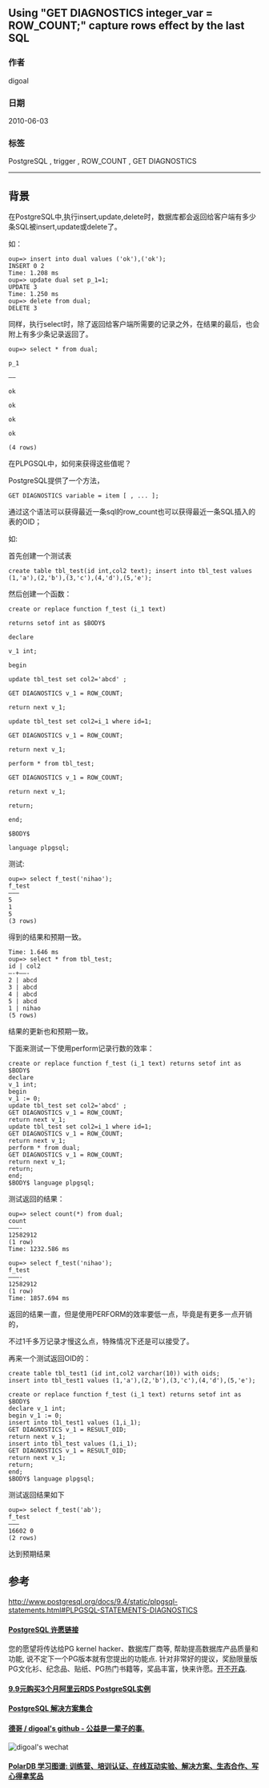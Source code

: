 ## Using "GET DIAGNOSTICS integer_var = ROW_COUNT;" capture rows effect by the last SQL  
                          
### 作者                          
digoal                          
                          
### 日期                          
2010-06-03                         
                          
### 标签                          
PostgreSQL , trigger , ROW_COUNT , GET DIAGNOSTICS    
                          
----                          
                          
## 背景         
在PostgreSQL中,执行insert,update,delete时，数据库都会返回给客户端有多少条SQL被insert,update或delete了。  
  
如：  
  
```  
oup=> insert into dual values ('ok'),('ok');  
INSERT 0 2  
Time: 1.208 ms  
oup=> update dual set p_1=1;  
UPDATE 3  
Time: 1.250 ms  
oup=> delete from dual;  
DELETE 3  
```  
  
同样，执行select时，除了返回给客户端所需要的记录之外，在结果的最后，也会附上有多少条记录返回了。  
  
```  
oup=> select * from dual;  
  
p_1  
  
—–  
  
ok  
  
ok  
  
ok  
  
ok  
  
(4 rows)  
```  
  
在PLPGSQL中，如何来获得这些值呢？  
  
PostgreSQL提供了一个方法，  
  
```  
GET DIAGNOSTICS variable = item [ , ... ];  
```  
  
通过这个语法可以获得最近一条sql的row_count也可以获得最近一条SQL插入的表的OID；  
  
如:  
  
首先创建一个测试表  
  
```  
create table tbl_test(id int,col2 text); insert into tbl_test values (1,'a'),(2,'b'),(3,'c'),(4,'d'),(5,'e');  
```  
  
然后创建一个函数：  
  
```  
create or replace function f_test (i_1 text)  
  
returns setof int as $BODY$  
  
declare  
  
v_1 int;  
  
begin  
  
update tbl_test set col2='abcd' ;  
  
GET DIAGNOSTICS v_1 = ROW_COUNT;  
  
return next v_1;  
  
update tbl_test set col2=i_1 where id=1;  
  
GET DIAGNOSTICS v_1 = ROW_COUNT;  
  
return next v_1;  
  
perform * from tbl_test;  
  
GET DIAGNOSTICS v_1 = ROW_COUNT;  
  
return next v_1;  
  
return;  
  
end;  
  
$BODY$  
  
language plpgsql;  
```  
  
测试:  
  
```  
oup=> select f_test('nihao');   
f_test   
——–   
5   
1   
5   
(3 rows)  
```  
  
得到的结果和预期一致。   
  
```  
Time: 1.646 ms   
oup=> select * from tbl_test;   
id | col2   
—-+——-   
2 | abcd  
3 | abcd   
4 | abcd   
5 | abcd   
1 | nihao   
(5 rows)  
```  
  
结果的更新也和预期一致。  
  
下面来测试一下使用perform记录行数的效率：  
  
```  
create or replace function f_test (i_1 text) returns setof int as $BODY$   
declare   
v_1 int;   
begin   
v_1 := 0;   
update tbl_test set col2='abcd' ;   
GET DIAGNOSTICS v_1 = ROW_COUNT;   
return next v_1;   
update tbl_test set col2=i_1 where id=1;   
GET DIAGNOSTICS v_1 = ROW_COUNT;   
return next v_1;   
perform * from dual;   
GET DIAGNOSTICS v_1 = ROW_COUNT;   
return next v_1;   
return;   
end;   
$BODY$ language plpgsql;  
```  
  
测试返回的结果：  
  
```  
oup=> select count(*) from dual;   
count   
———-   
12582912   
(1 row)   
Time: 1232.586 ms   
  
oup=> select f_test('nihao');   
f_test   
———-   
12582912   
(1 row)   
Time: 1857.694 ms  
```  
  
返回的结果一直，但是使用PERFORM的效率要低一点，毕竟是有更多一点开销的，  
  
不过1千多万记录才慢这么点，特殊情况下还是可以接受了。  
  
再来一个测试返回OID的：  
  
```  
create table tbl_test1 (id int,col2 varchar(10)) with oids;   
insert into tbl_test1 values (1,'a'),(2,'b'),(3,'c'),(4,'d'),(5,'e');  
  
create or replace function f_test (i_1 text) returns setof int as $BODY$   
declare v_1 int;   
begin v_1 := 0;   
insert into tbl_test1 values (1,i_1);   
GET DIAGNOSTICS v_1 = RESULT_OID;   
return next v_1;   
insert into tbl_test values (1,i_1);   
GET DIAGNOSTICS v_1 = RESULT_OID;   
return next v_1;   
return;   
end;   
$BODY$ language plpgsql;  
```  
  
测试返回结果如下  
  
```  
oup=> select f_test('ab');   
f_test   
——–   
16602 0   
(2 rows)  
```  
  
达到预期结果  
  
## 参考  
http://www.postgresql.org/docs/9.4/static/plpgsql-statements.html#PLPGSQL-STATEMENTS-DIAGNOSTICS  
  
  
  
  
  
  
  
  
  
  
  
  
  
  
  
  
  
  
  
  
  
  
  
  
  
  
  
  
  
  
  
  
  
  
  
  
  
  
  
  
  
  
  
  
  
  
  
  
  
  
  
  
  
  
  
  
  
  
  
  
  
  
  
  
  
  
  
  
  
  
  
  
  
#### [PostgreSQL 许愿链接](https://github.com/digoal/blog/issues/76 "269ac3d1c492e938c0191101c7238216")
您的愿望将传达给PG kernel hacker、数据库厂商等, 帮助提高数据库产品质量和功能, 说不定下一个PG版本就有您提出的功能点. 针对非常好的提议，奖励限量版PG文化衫、纪念品、贴纸、PG热门书籍等，奖品丰富，快来许愿。[开不开森](https://github.com/digoal/blog/issues/76 "269ac3d1c492e938c0191101c7238216").  
  
  
#### [9.9元购买3个月阿里云RDS PostgreSQL实例](https://www.aliyun.com/database/postgresqlactivity "57258f76c37864c6e6d23383d05714ea")
  
  
#### [PostgreSQL 解决方案集合](https://yq.aliyun.com/topic/118 "40cff096e9ed7122c512b35d8561d9c8")
  
  
#### [德哥 / digoal's github - 公益是一辈子的事.](https://github.com/digoal/blog/blob/master/README.md "22709685feb7cab07d30f30387f0a9ae")
  
  
![digoal's wechat](../pic/digoal_weixin.jpg "f7ad92eeba24523fd47a6e1a0e691b59")
  
  
#### [PolarDB 学习图谱: 训练营、培训认证、在线互动实验、解决方案、生态合作、写心得拿奖品](https://www.aliyun.com/database/openpolardb/activity "8642f60e04ed0c814bf9cb9677976bd4")
  
